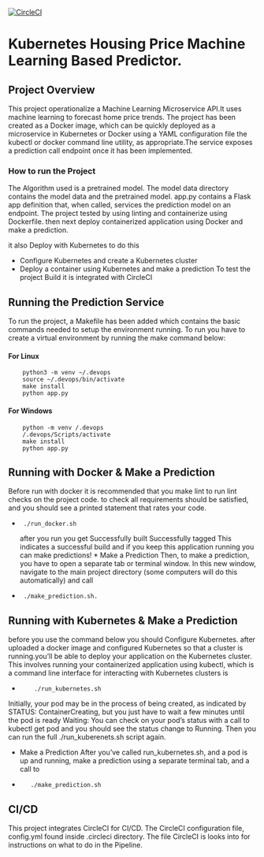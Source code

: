 [![CircleCI](https://dl.circleci.com/status-badge/img/gh/Melkamu273/DevOps_Microservices/tree/master.svg?style=svg)](https://dl.circleci.com/status-badge/redirect/gh/Melkamu273/DevOps_Microservices/tree/master)

#       Kubernetes Housing Price Machine Learning Based Predictor. 


## Project Overview 
This project operationalize a Machine Learning Microservice API.It uses machine learning to forecast home price trends. The project has been created as a Docker image, which can be quickly deployed as a microservice in Kubernetes or Docker using a YAML configuration file the kubectl or docker command line utility, as appropriate.The service exposes a prediction call endpoint once it has been implemented. 

### How to run the Project 
The Algorithm used is a pretrained model.
The model data directory contains the model data and the pretrained model.
app.py contains a Flask app definition that, when called, services the prediction model on an endpoint. The project tested by using  linting and containerize using  Dockerfile. then next deploy containerized application using Docker and make a prediction.
 
 it also  Deploy with Kubernetes to do this 
 * Configure Kubernetes and create a Kubernetes cluster
 * Deploy a container using Kubernetes and make a prediction
 To test the project Build it is integrated with CircleCI 

## Running the Prediction Service 
To run the project, a Makefile has been added which contains the basic commands needed to setup the environment running.
To run you have to create a virtual environment by running the make command below:
####   For Linux

        python3 -m venv ~/.devops
        source ~/.devops/bin/activate
        make install
        python app.py
####    For Windows

        python -m venv /.devops
        /.devops/Scripts/activate
        make install
        python app.py
##    Running with Docker & Make a Prediction
Before run with docker it is recommended that you make lint to run lint checks on the project code. to check all requirements should be satisfied, and you should see a printed statement that rates your code.
*      ./run_docker.sh
  after you run you get 
  Successfully built <build id>
  Successfully tagged <your tag>
  This indicates a successful build and if you keep this application running you can make predictions!
      * Make a Prediction 
 Then, to make a prediction, you have to open a separate tab or terminal window. In this new window, navigate to the main project directory (some computers will do this automatically) and call 

*      ./make_prediction.sh. 

##   Running with Kubernetes & Make a Prediction
before you use the command below you should Configure Kubernetes. after  uploaded a docker image and configured Kubernetes so that a cluster is running.you’ll be able to deploy your application on the Kubernetes cluster. This involves running your containerized application using kubectl, which is a command line interface for interacting with Kubernetes clusters is  
*         ./run_kubernetes.sh    
 Initially, your pod may be in the process of being created, as indicated by STATUS: ContainerCreating, but you just have to wait a few minutes until the pod is ready
Waiting: You can check on your pod’s status with a call to kubectl get pod and you should see the status change to Running. Then you can run the full ./run_kuberenets.sh script again.      
  * Make a Prediction
  After you’ve called run_kubernetes.sh, and a pod is up and running, make a prediction using a separate terminal tab, and a call to 
  
*        ./make_prediction.sh
## CI/CD

This project integrates CircleCI for CI/CD. The CircleCI configuration file, config.yml  found inside .circleci directory. The file CircleCI is looks into for instructions on what to do in the Pipeline.

